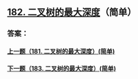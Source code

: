 ## [182. 二叉树的最大深度](https://leetcode-cn.com/problems/merge-two-sorted-lists/)（简单）





### 答案：



#### [上一题（181. 二叉树的最大深度）(简单)](https://github.com/sdwwld/leetCode/blob/master/src/main/java/com/wld/java/leetcode/leetCode0181.md)

#### [下一题（183. 二叉树的最大深度）(简单)](https://github.com/sdwwld/leetCode/blob/master/src/main/java/com/wld/java/leetcode/leetCode0183.md)